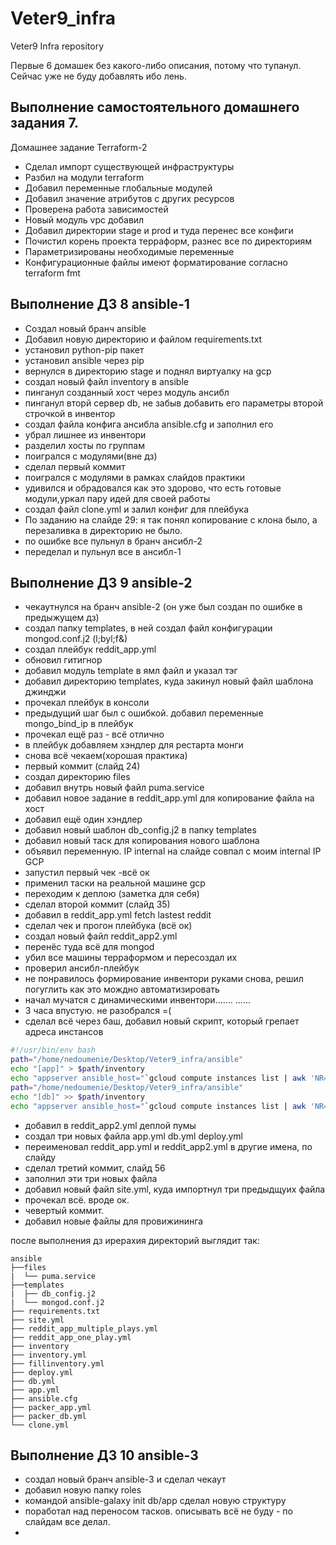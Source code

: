 # Veter9_infra
Veter9 Infra repository

Первые 6 домашек без какого-либо описания, потому что тупанул. 
Сейчас уже не буду добавлять ибо лень. 


## Выполнение самостоятельного домашнего задания 7.

Домашнее задание Terraform-2

- Сделал импорт существующей инфраструктуры
- Разбил на модули terraform
- Добавил переменные глобальные модулей
- Добавил значение атрибутов с других ресурсов
- Проверена работа  зависимостей
- Новый модуль vpс добавил
- Добавил директории stage и prod и туда перенес все конфиги
- Почистил корень проекта терраформ, разнес все по директориям
- Параметризированы необходимые переменные
- Конфигурационные файлы имеют форматирование согласно terraform fmt

## Выполнение ДЗ 8 ansible-1
- Создал новый бранч ansible
- Добавил новую директорию и файлом requirements.txt
- установил python-pip пакет
- установил ansible через pip
- вернулся в директорию stage и поднял виртуалку на gcp
- создал новый файл inventory в ansible
- пинганул созданный хост через модуль ансибл
- пинганул вторй сервер db, не забыв добавить его параметры второй строчкой в инвентор
- создал файла конфига ансибла ansible.cfg и заполнил его
- убрал лишнее из инвентори
- разделил хосты по группам
- поигрался с модулями(вне дз)
- сделал первый коммит
- поигрался с модулями в рамках слайдов практики
- удивился и обрадовался как это здорово, что есть готовые модули,уркал пару идей для своей работы
- создал файл clone.yml и залил конфиг для плейбука
- По заданию на слайде 29: я так понял копирование с клона было, а перезаливка в директорию не было.
- по ошибке все пульнул в бранч ансибл-2
- переделал и пульнул все в ансибл-1

## Выполнение ДЗ 9 ansible-2
- чекаутнулся на бранч ansible-2 (он уже был создан по ошибке в предыжущем дз)
- создал папку templates, в ней создал файл конфигурации mongod.conf.j2 (l;byl;f&)
- создал плейбук reddit_app.yml
- обновил гитигнор
- добавил модуль template в ямл файл и указал тэг
- добавил директорию templates, куда закинул новый файл шаблона джинджи
- прочекал плейбук в консоли
- предыдущий шаг был с ошибкой. добавил переменные mongo_bind_ip в плейбук
- прочекал ещё раз - всё отлично
- в плейбук добавляем хэндлер для рестарта монги
- снова всё чекаем(хорошая практика)
- первый коммит (слайд 24)
- создал директорию files 
- добавил внутрь новый файл puma.service
- добавил новое задание в reddit_app.yml для копирование файла на хост 
- добавил ещё один хэндлер
- добавил новый шаблон db_config.j2 в папку templates
- добавил новый таск для копирования нового шаблона
- объявил переменную. IP internal на слайде совпал с моим internal IP GCP
- запустил первый чек -всё ок
- применил таски на реальной машине gcp 
- переходим к деплою (заметка для себя)
- сделал второй коммит (слайд 35)
- добавил в reddit_app.yml fetch lastest reddit
- сделал чек и прогон плейбука (всё ок)
- создал новый файл reddit_app2.yml
- перенёс туда всё для mongod
- убил все машины терраформом и пересоздал их
- проверил ансибл-плейбук
- не понравилось формирование инвентори руками снова, решил погуглить как это мождно автоматизировать
- начал мучатся с динамическими инвентори.......
......
- 3 часа впустую. не разобрался =( 
- сделал всё через баш, добавил новый скрипт, который грепает адреса инстансов
```bash
#!/usr/bin/env bash
path="/home/nedoumenie/Desktop/Veter9_infra/ansible"
echo "[app]" > $path/inventory
echo "appserver ansible_host="`gcloud compute instances list | awk 'NR==2' | awk '{print $5}'` >> $path/inventory
path="/home/nedoumenie/Desktop/Veter9_infra/ansible"
echo "[db]" >> $path/inventory
echo "appserver ansible_host="`gcloud compute instances list | awk 'NR==3' | awk '{print $5}'` >> $path/inventory
```
- добавил в reddit_app2.yml деплой пумы
- создал три новых файла app.yml db.yml deploy.yml
- переименовал reddit_app.yml и reddit_app2.yml в другие имена, по слайду
- сделал третий коммит, слайд 56
- заполнил эти три новых файла
- добавил новый файл site.yml, куда импортнул три предыдщуих файла
- прочекал всё. вроде ок.
- чевертый коммит.
- добавил новые файлы для провижининга


после выполнения дз ирерахия директорий выглядит так:
```
ansible
├──files
|  └── puma.service
├──templates
|  ├── db_config.j2
|  └── mongod.conf.j2
├── requirements.txt
├── site.yml
├── reddit_app_multiple_plays.yml
├── reddit_app_one_play.yml
├── inventory
├── inventory.yml
├── fillinventory.yml
├── deploy.yml
├── db.yml
├── app.yml
├── ansible.cfg
├── packer_app.yml
├── packer_db.yml
└── clone.yml
```

## Выполнение ДЗ 10 ansible-3
- создал новый бранч ansible-3 и сделал чекаут
- добавил новую папку roles
- командой ansible-galaxy init db/app сделал новую структуру
- поработал над переносом тасков. описывать всё не буду - по слайдам все делал.
- 
